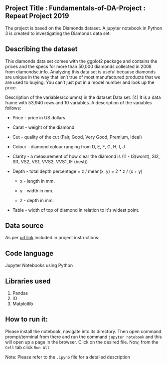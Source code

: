 


## Project Title : Fundamentals-of-DA-Project : Repeat Project 2019  
The project is based on the Diamonds dataset. A jupyter notebook in Python 3 is created to investigating the Diamonds data set.

## Describing the dataset
This diamonds data set comes with the ggplot2 package and contains the prices and the specs for more than 50,000 diamonds collected in 2008 from diamondsc.info. Analyzing this data set is useful because diamonds are unique in the way that isn’t true of most manufactured products that we are used to buying. You can’t just put in a model number and look up the price.


Description of the variables(columns) in the dataset Data set. [4]
It is a data frame with 53,940 rows and 10 variables. A description of the variables follows:

* Price - price in US dollars

* Carat - weight of the diamond

* Cut - quality of the cut (Fair, Good, Very Good, Premium, Ideal)

* Colour - diamond colour ranging from D, E, F, G, H, I, J

* Clarity - a measurement of how clear the diamond is (I1 - I3(worst), SI2, SI1, VS2, VS1, VVS2, VVS1, IF (best))

* Depth - total depth percentage = z / mean(x, y) = 2 * z / (x + y)

  * x - length in mm.

  * y - width in mm.

  * z - depth in mm.

* Table - width of top of diamond in relation to it's widest point.

## Data source
As per [url link](https://github.com/ianmcloughlin/datasets/raw/master/diamonds.csv) included in project instructions: 


## Code language
Jupyter Notebooks using Python

## Libraries used
1. Pandas
2. IO
3. Matplotlib

## How to run it:

Please install the notebook, navigate into its directory. Then open command prompt/terminal from there and run the command `jupyter notebook` and this will open up a page in the browser. Click on the desired file. Now, from the `Cell` tab click `Run All`

Note: Please refer to the `.ipynb` file for a detailed description
